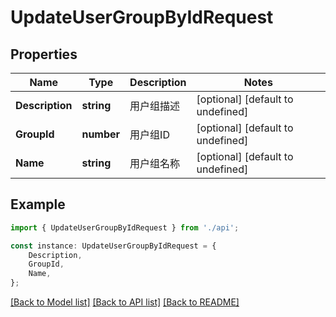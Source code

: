 # UpdateUserGroupByIdRequest


## Properties

Name | Type | Description | Notes
------------ | ------------- | ------------- | -------------
**Description** | **string** | 用户组描述 | [optional] [default to undefined]
**GroupId** | **number** | 用户组ID | [optional] [default to undefined]
**Name** | **string** | 用户组名称 | [optional] [default to undefined]

## Example

```typescript
import { UpdateUserGroupByIdRequest } from './api';

const instance: UpdateUserGroupByIdRequest = {
    Description,
    GroupId,
    Name,
};
```

[[Back to Model list]](../README.md#documentation-for-models) [[Back to API list]](../README.md#documentation-for-api-endpoints) [[Back to README]](../README.md)

